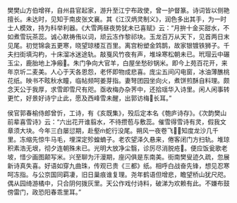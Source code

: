 <!-- { "loadSidebar": true } -->
樊樊山方伯增祥，自州县官起家，游升至江宁布政使，曾一护督篆。诗词皆以侧艳擅长。未达时，见知于南皮张文襄。其《江汉炳灵制义》，润色多出其手，为一时士人模效，持为科举利器。《大雪两昼夜势犹未已喜赋》云：“月拚十金买甜水，不如煮雪玩茶蕊。诚心默祷侑以词，顽云冻作黎祁块。玉龙百万从天下，见首两日末见尾。初觉锦衾五更寒，晓望琼楼互百里。离宫粉塑金鸩鹊，故家银镀铁狮子。千夫扫街填沟杓，十床溜冰迷途轨。敲戛风竹夜有声，堆垛寒松朝未已。玳瑁云中碾玉尘，鹿胎地上净瘢。朱门争向大官羊，白屋坐愁砂锅米。即今上苑百花开，来年京圻二麦美。人心于天各恩怨，老怀即物成悲喜。庞尘五间闪电窗，冰油薄醮桃花纸。映书不眩秋水瞳，临帖频呵姜芽指。妻弩团园坐向火，煮饼煎酥自料理。颇念天公于我厚，求雪即雪尺有咫。亟收梅办杂荠中，还拾瑶华入诗里。闲人闲事转更忙，好景好诗宁止此，愿及西峰雪未醒，出郭访梅长耳。”

侯官郭春榆侍郎曾忻，工诗，有《亥既集》，殁后定本名《匏庐诗存》。《次韵樊山前辈喜雪诗》云：“六出花开谁翦水，不待攒苞与敷蕊。催雪得雪诗有灵，假我文章须大块。今年三白屡愆期，赴壑蛇行没尾。朔风一夜卷飞，知度龙沙几千里。冻缩先惊牛马毛，埋深定殄蝗蝻子。老农望泽久悬来，倦客闭门方扫轨。堆琼积素浩无垠，彻夕连朝殊未已。光明大放净尘翳，诊厉尽消脱疮。便应饭瓮歌老坡，惜少画图颠写米。兴至聊为汗漫期，座闪俱是东南美。街南樊叟迹久疏，忽展新诗真失喜。好语如穿九曲珠，传观已贵《三都》纸。相呼白战奋先锋，想见忍寒呵冻指。与公京国同羁凄，旧日巢痕谁复理。尧年鹤语但增悲，瞻望桥山犹尺咫。偶从园绮游橘中，只合阴何拨灰里。天公作戏付诗料，破涕为欢赖有此。不嫌布鼓傍雷门，政恐阳春乖里耳。”
